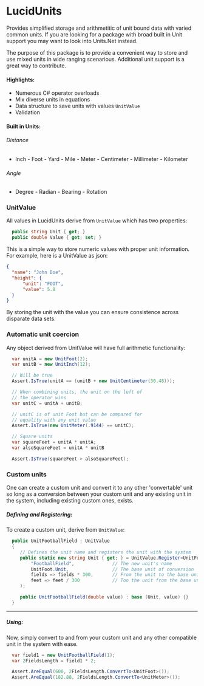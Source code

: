 ﻿# LucidUnits 

Provides simplified storage and arithmetitic of unit bound data with varied common units. If you are looking
for a package with broad built in Unit support you may want to look into Units.Net instead.

The purpose of this package is to provide a convenient way to store and use mixed units in 
wide ranging scenarious. Additional unit support is a great way to contribute.

#### Highlights:
- Numerous C# operator overloads 
- Mix diverse units in equations
- Data structure to save units with values `UnitValue`
- Validation

#### Built in Units:

###### Distance
- Inch - Foot - Yard - Mile - Meter - Centimeter - Millimeter - Kilometer 

###### Angle 
- Degree - Radian - Bearing - Rotation

### UnitValue

All values in LucidUnits derive from `UnitValue` which has two properties:
```c#
  public string Unit { get; }
  public double Value { get; set; }
```

This is a simple way to store numeric values with proper unit information. 
For example, here is a UnitValue as json:

```json
{
  "name": "John Doe",
  "height": {
      "unit": "FOOT",
      "value": 5.8
  }
}
```

By storing the unit with the value you can ensure consistence across disparate data sets.

### Automatic unit coercion

Any object derived from UnitValue will have full arithmetic functionality:


```c#
  var unitA = new UnitFoot(2);
  var unitB = new UnitInch(12);

  // Will be true
  Assert.IsTrue(unitA == (unitB + new UnitCentimeter(30.48)));

  // When combining units, the unit on the left of
  // the operator wins
  var unitC = unitA + unitB;

  // unitC is of unit Foot but can be compared for 
  // equality with any unit value
  Assert.IsTrue(new UnitMeter(.9144) == unitC);

  // Square units
  var squareFeet = unitA * unitA; 
  var alsoSquareFeet = unitA * unitB

  Assert.IsTrue(squareFeet > alsoSquareFeet);
```

### Custom units

One can create a custom unit and convert it to any other
'convertable' unit so long as a conversion between your custom unit
and any existing unit in the system, including existing custom ones, exists.

##### Defining and Registering:
To create a custom unit, derive from `UnitValue`:
```c#
  public UnitFootballField : UnitValue
  {
     // Defines the unit name and registers the unit with the system
     public static new string Unit { get; } = UnitValue.Register<UnitFootballField>(
         "FootballField",              // The new unit's name
         UnitFoot.Unit,                // The base unit of conversion 
         fields => fields * 300,       // From the unit to the base unit conversion
         feet => feet / 300            // Too the unit from the base unit conversion
     );

     public UnitFootballField(double value) : base (Unit, value) {}
  }
```
---
##### Using: 
Now, simply convert to and from your custom unit and any other compatible unit in the system with ease.

```c#
  var field1 = new UnitFootballField(1);
  var 2FieldsLength = field1 * 2;

  Assert.AreEqual(600, 2FieldsLength.ConvertTo<UnitFoot>());
  Assert.AreEqual(182.88, 2FieldsLength.ConvertTo<UnitMeter>());

```
